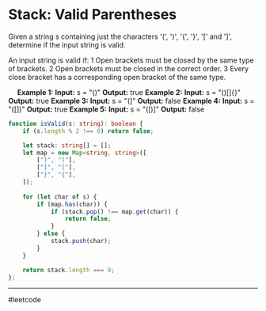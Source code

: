 # Stack: Valid Parentheses

Given a string s containing just the characters '(', ')', '{', '}', '[' and ']', determine if the input string is valid.

An input string is valid if:
1 Open brackets must be closed by the same type of brackets.
2 Open brackets must be closed in the correct order.
3 Every close bracket has a corresponding open bracket of the same type.

⠀ 
**Example 1:**
**Input:** s = "()"
**Output:** true
**Example 2:**
**Input:** s = "()[]{}"
**Output:** true
**Example 3:**
**Input:** s = "(]"
**Output:** false
**Example 4:**
**Input:** s = "([])"
**Output:** true
**Example 5:**
**Input:** s = "([)]"
**Output:** false

```ts
function isValid(s: string): boolean {
    if (s.length % 2 !== 0) return false;

    let stack: string[] = [];
    let map = new Map<string, string>([
        [")", "("],
        ["]", "["],
        ["}", "{"],
    ]);
    
    for (let char of s) {
        if (map.has(char)) {
            if (stack.pop() !== map.get(char)) {
                return false;
            }
        } else {
            stack.push(char);
        }
    }

    return stack.length === 0;
};
```

---

#leetcode